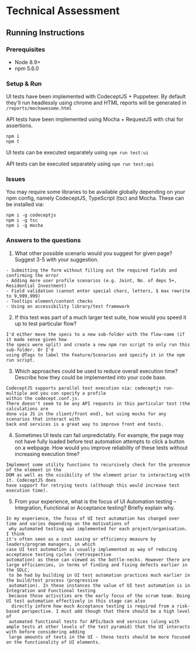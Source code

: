 # Technical Assessment

## Running Instructions

### Prerequisites

- Node 8.9+
- npm 5.6.0

### Setup & Run

UI tests have been implemented with CodeceptJS + Puppeteer. By default they'll run headlessly 
using chrome and HTML reports will be generated in `/reports/mochawesome.html`

API tests have been implemented using Mocha + RequestJS with chai for assertions.

```
npm i
npm t
```

UI tests can be executed separately using `npm run test:ui`

API tests can be executed separately using `npm run test:api`

### Issues

You may require some libraries to be available globally depending on your npm config, namely 
CodeceptJS, TypeScript (tsc) and Mocha. These can be installed via:

```
npm i -g codeceptjs
npm i -g tsc
npm i -g mocha
```

### Answers to the questions

1. What other possible scenario would you suggest for given page? Suggest 3-5 with
your suggestion.
```
- Submitting the form without filling out the required fields and confirming the error
- Adding more user profile scenarios (e.g. Joint, No. of deps 5+, Residential Investment)
- Field validation (cannot enter special chars, letters, $ max rewrite to 9,999,999)
- Tooltips element/content checks
- Using an accessibility library/test framework
```
2. If this test was part of a much larger test suite, how would you speed it up to test
particular flow?
```
I'd either move the specs to a new sub-folder with the flow-name (if it made sense given how 
the specs were split) and create a new npm run script to only run this sub-folder. Or I'd 
using @Tags to label the Feature/Scenarios and specify it in the npm run script.
```
3. Which approaches could be used to reduce overall execution time? Describe how
they could be implemented into your code base.
```
CodeceptJS supports parallel test execution via: codeceptjs run-multiple and you can specify a profile 
within the codecept.conf.js.
There doesn't seem to be any API requests in this particular test (the calculations are 
done via JS in the client/front end), but using mocks for any scenarios that interact with 
back end services is a great way to improve front end tests.
```
4. Sometimes UI tests can fail unpredictably. For example, the page may not have
fully loaded before test automation attempts to click a button on a webpage. How
would you improve reliability of these tests without increasing execution time?
```
Implement some utility functions to recursively check for the presence of the element in the 
DOM as well as the visibility of the element prior to interacting with it. CodeceptJS does 
have support for retrying tests (although this would increase test execution time).
```
5. From your experience, what is the focus of UI Automation testing – Integration,
Functional or Acceptance testing? Briefly explain why.
```
In my experience, the focus of UI test automation has changed over time and varies depending on the motivations of
 why automated testing was implemented for each project/organisation. I think 
it's often seen as a cost saving or efficiency measure by leaders/program managers, in which 
case UI test automation is usually implemented as way of reducing acceptance testing cycles (retrospective 
automation) as these can viewed as the bottle-necks. However there are large efficiencies, in terms of finding and fixing defects earlier in the SDLC,
 to be had by building in UI test automation practices much earlier in the build/test process (progressive 
 automation). In these instances the value of UI test automation is in Integration and Functional testing 
 because those activities are the early focus of the scrum team. Doing UI test automation effectively in this stage can also 
  directly inform how much Acceptance testing is required from a risk-based perspective. I must add though that there should be a high level of 
 automated functional tests for APIs/back end services (along with ample tests at other levels of the test pyramid) that the UI interacts with before considering adding 
 large amounts of tests in the UI - these tests should be more focused on the functionality of UI elements. 
```

